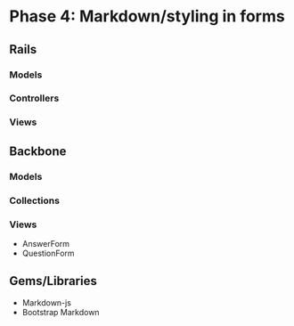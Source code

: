 # Phase 4: Markdown/styling in forms

## Rails
### Models

### Controllers

### Views

## Backbone
### Models

### Collections

### Views
* AnswerForm
* QuestionForm

## Gems/Libraries
* Markdown-js
* Bootstrap Markdown
